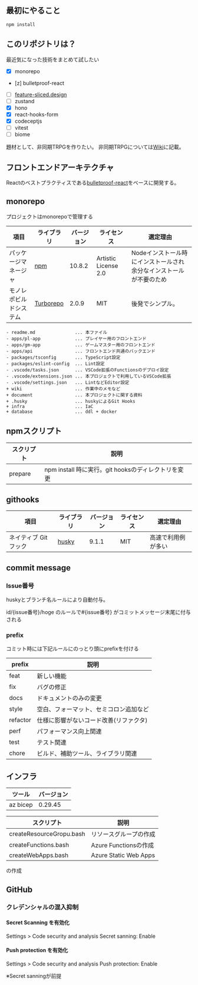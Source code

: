 ## 最初にやること

```
npm install
```

## このリポジトリは？
最近気になった技術をまとめて試したい
- [x] monorepo
- [z] bulletproof-react
- [ ] [feature-sliced.design](https://feature-sliced.design/)
- [ ] zustand
- [x] hono
- [x] react-hooks-form
- [x] codeceptjs 
- [ ] vitest
- [ ] biome

題材として、非同期TRPGを作りたい。
非同期TRPGについては[Wiki](./wiki/top/非同期TRPGとは.md)に記載。


## フロントエンドアーキテクチャ
Reactのベストプラクティスである[bulletproof-react](https://github.com/alan2207/bulletproof-react)をベースに開発する。

## monorepo
プロジェクトはmonorepoで管理する

項目|ライブラリ|バージョン|ライセンス|選定理由
--|--|--|--|--
パッケージマネージャ|[npm](https://github.com/npm/cli)|10.8.2|Artistic License 2.0|Nodeインストール時にインストールされ余分なインストールが不要のため
モノレポビルドシステム|[Turborepo](https://github.com/vercel/turbo)|2.0.9|MIT|後発でシンプル。



```
- readme.md               ... 本ファイル
- apps/pl-app             ... プレイヤー用のフロントエンド
- apps/gm-app             ... ゲームマスター用のフロントエンド
- apps/api                ... フロントエンド共通のバックエンド
- packages/tsconfig       ... TypeScript設定
- packages/eslint-config  ... Lint設定
- .vscode/tasks.json      ... VSCode拡張のFunctionsのデプロイ設定
- .vscode/extensions.json ... 本プロジェクトで利用しているVSCode拡張
- .vscode/settings.json   ... LintなどEditor設定
+ wiki                    ... 作業中のメモなど
+ document                ... 本プロジェクトに関する資料
+ .husky                  ... huskyによるGit Hooks
+ infra                   ... IaC
+ database                ... ddl + docker
```

## npmスクリプト

スクリプト|説明
--|--
prepare|npm install 時に実行。git hooksのディレクトリを変更

## githooks

項目|ライブラリ|バージョン|ライセンス|選定理由
--|--|--|--|--
ネイティブ Git フック|[husky](https://github.com/typicode/husky)|9.1.1|MIT|高速で利用例が多い

## commit message 
### Issue番号
huskyとブランチ名ルールにより自動付与。

id/{issue番号}/hoge のルールで#{issue番号} がコミットメッセージ末尾に付与される

### prefix
コミット時には下記ルールにのっとり頭にprefixを付ける

prefix|説明
--|--
feat|新しい機能
fix|バグの修正
docs|ドキュメントのみの変更
style|空白、フォーマット、セミコロン追加など
refactor|仕様に影響がないコード改善(リファクタ)
perf|パフォーマンス向上関連
test|テスト関連
chore| ビルド、補助ツール、ライブラリ関連

## インフラ

ツール|バージョン
--|--
az bicep|0.29.45

スクリプト|説明
--|--
createResourceGropu.bash|リソースグループの作成
createFunctions.bash|Azure Functionsの作成
createWebApps.bash|Azure Static Web Apps

の作成

## GitHub
### クレデンシャルの混入抑制
#### Secret Scanning を有効化
Settings > Code security and analysis
Secret sanning: Enable

#### Push protection を有効化
Settings > Code security and analysis
Push protection: Enable

※Secret sanningが前提